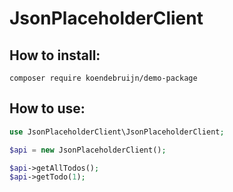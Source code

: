 # JsonPlaceholderClient

## How to install:
```shell
composer require koendebruijn/demo-package
```

## How to use:
```php
use JsonPlaceholderClient\JsonPlaceholderClient;

$api = new JsonPlaceholderClient();

$api->getAllTodos();
$api->getTodo(1);
```